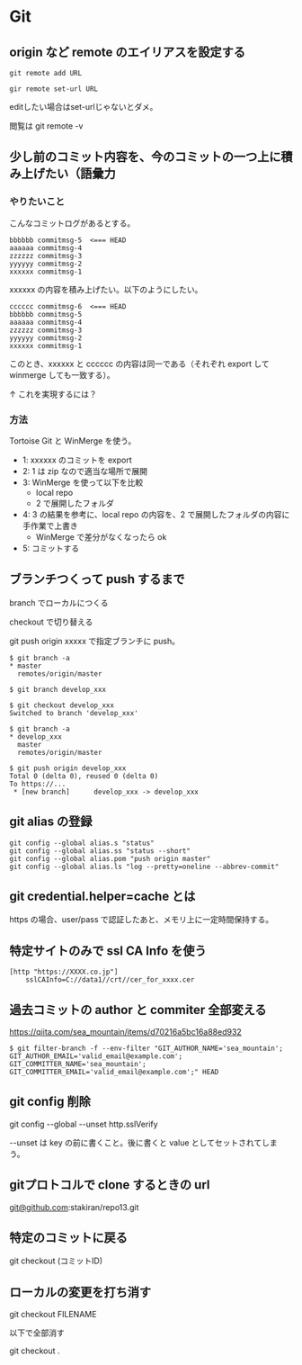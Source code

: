 # Git

## origin など remote のエイリアスを設定する

```
git remote add URL

gir remote set-url URL
```

editしたい場合はset-urlじゃないとダメ。

閲覧は git remote -v

## 少し前のコミット内容を、今のコミットの一つ上に積み上げたい（語彙力

### やりたいこと
こんなコミットログがあるとする。

```
bbbbbb commitmsg-5  <=== HEAD
aaaaaa commitmsg-4
zzzzzz commitmsg-3
yyyyyy commitmsg-2
xxxxxx commitmsg-1
```

xxxxxx の内容を積み上げたい。以下のようにしたい。

```
cccccc commitmsg-6  <=== HEAD
bbbbbb commitmsg-5
aaaaaa commitmsg-4
zzzzzz commitmsg-3
yyyyyy commitmsg-2
xxxxxx commitmsg-1
```

このとき、xxxxxx と cccccc の内容は同一である（それぞれ export して winmerge しても一致する）。

↑ これを実現するには？

### 方法
Tortoise Git と WinMerge を使う。

- 1: xxxxxx のコミットを export
- 2: 1 は zip なので適当な場所で展開
- 3: WinMerge を使って以下を比較
    - local repo
    - 2 で展開したフォルダ
- 4: 3 の結果を参考に、local repo の内容を、2 で展開したフォルダの内容に手作業で上書き
    - WinMerge で差分がなくなったら ok
- 5: コミットする

## ブランチつくって push するまで
branch でローカルにつくる

checkout で切り替える

git push origin xxxxx で指定ブランチに push。

```
$ git branch -a
* master
  remotes/origin/master

$ git branch develop_xxx

$ git checkout develop_xxx
Switched to branch 'develop_xxx'

$ git branch -a
* develop_xxx
  master
  remotes/origin/master

$ git push origin develop_xxx
Total 0 (delta 0), reused 0 (delta 0)
To https://...
 * [new branch]      develop_xxx -> develop_xxx
```

## git alias の登録

```
git config --global alias.s "status"
git config --global alias.ss "status --short"
git config --global alias.pom "push origin master"
git config --global alias.ls "log --pretty=oneline --abbrev-commit" 
```

## git credential.helper=cache とは
https の場合、user/pass で認証したあと、メモリ上に一定時間保持する。

## 特定サイトのみで ssl CA Info を使う

```
[http "https://XXXX.co.jp"]
	sslCAInfo=C://data1//crt//cer_for_xxxx.cer
```

## 過去コミットの author と commiter 全部変える
https://qiita.com/sea_mountain/items/d70216a5bc16a88ed932

```
$ git filter-branch -f --env-filter "GIT_AUTHOR_NAME='sea_mountain'; GIT_AUTHOR_EMAIL='valid_email@example.com'; GIT_COMMITTER_NAME='sea_mountain'; GIT_COMMITTER_EMAIL='valid_email@example.com';" HEAD 
```

## git config 削除
git config --global --unset http.sslVerify

--unset は key の前に書くこと。後に書くと value としてセットされてしまう。

## gitプロトコルで clone するときの url
git@github.com:stakiran/repo13.git

## 特定のコミットに戻る
git checkout (コミットID)

## ローカルの変更を打ち消す
git checkout FILENAME

以下で全部消す

git checkout .

